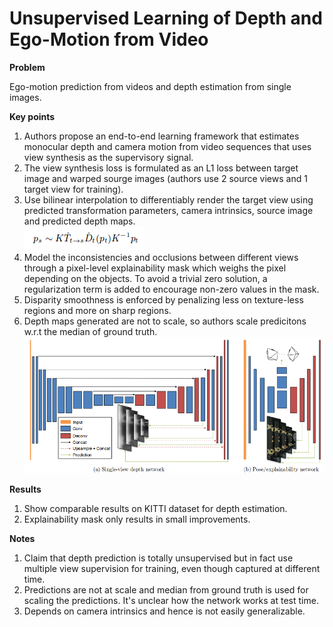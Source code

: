 # Unsupervised Learning of Depth and Ego-Motion from Video

**Problem**

Ego-motion prediction from videos and depth estimation from single images. 

**Key points**

1. Authors propose an end-to-end learning framework that estimates monocular depth and camera motion from video sequences that uses view synthesis as the supervisory signal.
2. The view synthesis loss is formulated as an L1 loss between target image and warped sourge images (authors use 2 source views and 1 target view for training).
3. Use bilinear interpolation to differentiably render the target view using predicted transformation parameters, camera intrinsics, source image and predicted depth maps.<br>
    ![warp](../images/sfm-learner.png)
4. Model the inconsistencies and occlusions between different views through a pixel-level explainability mask which weighs the pixel depending on the objects. To avoid a trivial zero solution, a regularization term is added to encourage non-zero values in the mask.
5. Disparity smoothness is enforced by penalizing less on texture-less regions and more on sharp regions.
6. Depth maps generated are not to scale, so authors scale predicitons w.r.t the median of ground truth.
![network](../images/sfm-learner-net.png)

**Results**

1. Show comparable results on KITTI dataset for depth estimation.
2. Explainability mask only results in small improvements.

**Notes**

1. Claim that depth prediction is totally unsupervised but in fact use multiple view supervision for training, even though captured at different time.
2. Predictions are not at scale and median from ground truth is used for scaling the predictions. It's unclear how the network works at test time.
3. Depends on camera intrinsics and hence is not easily generalizable.
